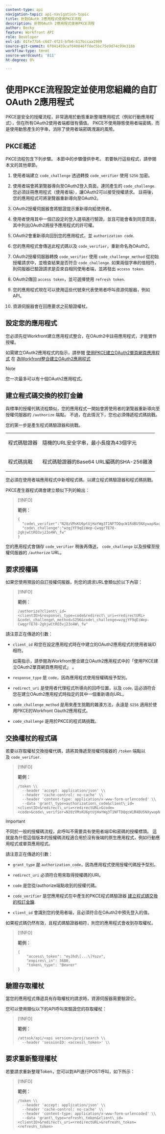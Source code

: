 ```yaml
---
content-type: api
navigation-topic: api-navigation-topic
title: 針對OAuth 2應用程式使用PKCE流程
description: 針對OAuth 2應用程式使用PKCE流程
author: Becky
feature: Workfront API
role: Developer
exl-id: 61fe77b6-c6d7-4f23-bfb6-617bccaa1989
source-git-commit: 6f041459caf040846ffdec5bc75e9d74c99e318b
workflow-type: tm+mt
source-wordcount: '811'
ht-degree: 0%

---
```


# 使用PKCE流程設定並使用您組織的自訂OAuth 2應用程式

PKCE是安全的授權流程，非常適用於動態重新整理應用程式（例如行動應用程式），但在所有OAuth2使用者端都很有價值。 PKCE不使用靜態使用者端密碼，而是使用動態產生的字串，消除了使用者端密碼洩漏的風險。

## PKCE概述

PKCE流程包含下列步驟。 本節中的步驟僅供參考。 若要執行這些程式，請參閱本文的其他章節。

1. 使用者端建立 `code_challenge` 透過轉換 `code_verifier` 使用 `S256` 加密。

1. 使用者端會將瀏覽器導向至OAuth2登入頁面，連同產生的 `code_challenge`. 您必須註冊應用程式（使用者端），讓OAuth2可以接受授權請求。 註冊後，您的應用程式可將瀏覽器重新導向至OAuth2。

1. OAuth2授權伺服器會將驗證提示重新導向給使用者。

1. 使用者使用其中一個已設定的登入選項進行驗證，並且可能會看到同意頁面，其中列出OAuth2將授予應用程式的許可權。

1. OAuth2會重新導向回到您的應用程式，並 `authorization code`.

1. 您的應用程式會傳送此程式碼以及 `code_verifier`，重新命名為OAuth2。

1. OAuth2授權伺服器轉換 `code_verifier` 使用 `code_challenge_method` 從初始授權請求中，並檢查結果是否符合 `code_challenge`. 如果兩個字串的值相符，則伺服器已驗證請求是否來自相同使用者端，並將發出 `access token`.

1. OAuth2傳回 `access token`，並可選擇使用 `refresh token`.

1. 您的應用程式現在可以使用這些代號來代表使用者呼叫資源伺服器，例如API。

1. 資源伺服器會在回應要求之前驗證權杖。


## 設定您的應用程式

您必須先從Workfront建立應用程式整合，在OAuth2中註冊應用程式，才能實作授權。

如需建立OAuth2應用程式的指示，請參閱 [使用PKCE建立OAuth2單頁網頁應用程式](../../administration-and-setup/configure-integrations/create-oauth-application.md#create-an-oauth2-single-page-web-application-using-pkce) 在 [為Workfront整合建立OAuth2應用程式](../../administration-and-setup/configure-integrations/create-oauth-application.md)

>[!NOTE]
>
>您一次最多可以有十個OAuth2應用程式。


## 建立程式碼交換的校訂金鑰

與標準的授權代碼流程類似，您的應用程式一開始會將使用者的瀏覽器重新導向至授權伺服器的 `/authorize` 端點。 不過，在此情況下，您也必須傳遞程式碼挑戰。

您的第一步是產生程式碼驗證器和挑戰。

<table>
  <col/>
  <col/>
    <tbody>
      <tr>
        <td role="rowheader">程式碼驗證器</td>
        <td>
          <p>隨機的URL安全字串，最小長度為43個字元</p>
        </td>
      </tr>
      <tr>
        <td role="rowheader">程式碼挑戰</td>
        <td>
          <p>程式碼驗證器的Base64 URL編碼的SHA-256雜湊</p>
        </td>
      </tr>
    </tbody>
</table>


您必須在使用者端應用程式中新增程式碼，以建立程式碼驗證器和程式碼挑戰。

PKCE產生器程式碼會建立類似下列的輸出：

>[!INFO]
>
>**範例：**
>
>```
>{
>  "code\_verifier":"N28zVMsKU6ptUjHaYWg3T1NFTDQqcW1R4BU5NXywapNac4hhfkxjwfhZQat",
>  "code\_challenge":"wzgjYF9qEiWep-CwqgrTE78-2ghjwCtRO3vj23o4W\_fw"
>}
>```

您的應用程式會儲存 `code_verifier` 稍後再傳送， `code_challenge` 以及授權至授權伺服器的 `/authorize` URL。

## 要求授權碼

如果您使用預設的自訂授權伺服器，則您的請求URL會類似於以下內容：

>[!INFO]
>
>**範例：**
>
>
>```
>/authorize?client\_id=<clientID>&response\_type=code&redirect\_uri=<redirectURL>
>&code\_challenge\_method=S256&code\_challenge=wzgjYF9qEiWep-CwqgrTE78-2ghjwCtRO3vj23o4W\_fw"
>```

請注意正在傳遞的引數：

* `client_id` 和您在設定應用程式時在中建立的OAuth2應用程式的使用者端ID相符。

  如需指示，請參閱為Workfront整合建立OAuth2應用程式中的「使用PKCE建立OAuth2單頁網頁應用程式」 。

* `response_type` 是 `code`，因為應用程式使用授權碼授予型別。

* `redirect_uri` 是使用者代理程式所導向的回呼位置，以及 `code`. 這必須符合您在建立OAuth2應用程式時指定的其中一個重新導向URL。

* `code_challenge_method` 是用來產生挑戰的雜湊方法，永遠是 `S256` 適用於使用PKCE的Workfront Oauth2應用程式。

* `code_challenge` 是用於PKCE的程式碼挑戰。


## 交換權杖的程式碼

若要以存取權杖交換授權代碼，請將其傳遞至授權伺服器的 `/token` 端點以及 `code_verifier`.

>[!INFO]
>
>**範例：**
>
>```
>/token \\
>  --header 'accept: application/json' \\
>  --header 'cache-control: no-cache' \\
>  --header 'content-type: application/x-www-form-urlencoded' \\
>  --data 'grant\_type=authorization\_code&client\_id=<clientID>&redirect\_uri=<redirectURL>&code=<code>&code\_verifier=N28zVMsKU6ptUjHaYWg3T1NFTDQqcW1R4BU5NXywapNac4hhfkxjwfhZQat
>```

>[!IMPORTANT]
>
> 不同於一般的授權碼流程，此呼叫不需要具有使用者端ID和密碼的授權標頭。 這就是為什麼這個版本的授權碼流程適合用於沒有後端的原生應用程式，例如行動應用程式或單頁應用程式。

請注意正在傳遞的引數：

* `grant_type` 是 `authorization_code`，因為應用程式使用授權代碼授予型別。

* `redirect_uri` 必須符合用來取得授權碼的URI。

* `code` 是您從/authorize端點收到的授權代碼。

* `code_verifier` 是您應用程式在中產生的PKCE程式碼驗證器 [建立程式碼交換的校訂金鑰](#Create).

* `client_id` 會識別您的使用者端，且必須符合在OAuth2中預先登入的值。


如果程式碼仍然有效，且程式碼驗證器相符，則您的應用程式會收到存取權杖。

>[!INFO]
>
>**範例：**
>
>```
>{
>    "access\_token": "eyJhd\[...\]Yozv",
>    "expires\_in": 3600,
>    "token\_type": "Bearer"
>}
>```

## 驗證存取權杖

當您的應用程式傳遞具有存取權杖的請求時，資源伺服器需要驗證它。

您可以使用類似以下的API呼叫來驗證您的存取權杖：

>[!INFO]
>
>**範例：**
>
>```
>/attask/api/<api version>/proj/search \\
>  --header 'sessionID: <access\_token>' \\
>```

## 要求重新整理權杖

若要請求重新整理Token，您可以對API進行POST呼叫，如下所示：

>[!INFO]
>
>**範例：**
>
>```
>/token \\
>  --header 'accept: application/json' \\
>  --header 'cache-control: no-cache' \\
>  --header 'content-type: application/x-www-form-urlencoded' \\
>  --data 'grant\_type=refresh\_token&client\_id=<clientID>&redirect\_uri=<redirectURL>&refresh\_token=<refresh\_token>
>```
